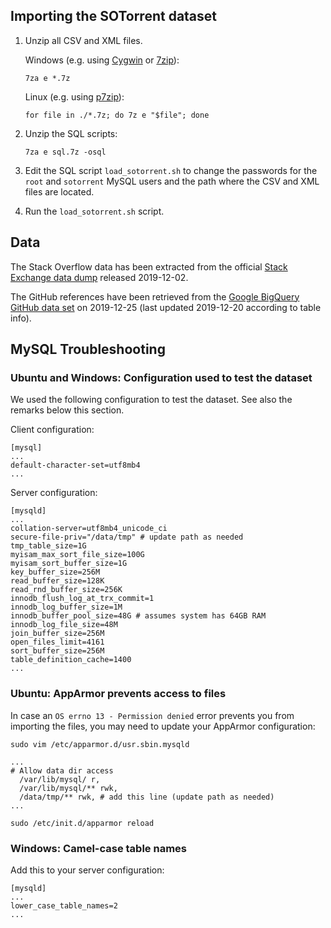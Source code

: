## Importing the SOTorrent dataset

1. Unzip all CSV and XML files.

   Windows (e.g. using [Cygwin](https://www.cygwin.com/) or [7zip](https://www.7-zip.org/)):

   `7za e *.7z`

   Linux (e.g. using [p7zip](https://sourceforge.net/projects/p7zip/)):

   `for file in ./*.7z; do 7z e "$file"; done`

2. Unzip the SQL scripts:

	`7za e sql.7z -osql`
   
3. Edit the SQL script `load_sotorrent.sh` to change the passwords for the `root` and `sotorrent` MySQL users and the path where the CSV and XML files are located.

4. Run the `load_sotorrent.sh` script.

## Data

The Stack Overflow data has been extracted from the official [Stack Exchange data dump](https://archive.org/details/stackexchange) released 2019-12-02.

The GitHub references have been retrieved from the [Google BigQuery GitHub data set](https://cloud.google.com/bigquery/public-data/github) on 2019-12-25 (last updated 2019-12-20 according to table info).

## MySQL Troubleshooting

### Ubuntu and Windows: Configuration used to test the dataset

We used the following configuration to test the dataset. See also the remarks below this section.

Client configuration:

    [mysql]
    ...
    default-character-set=utf8mb4
    ...

Server configuration:

    [mysqld]
    ...
    collation-server=utf8mb4_unicode_ci
    secure-file-priv="/data/tmp" # update path as needed
    tmp_table_size=1G
    myisam_max_sort_file_size=100G
    myisam_sort_buffer_size=1G
    key_buffer_size=256M
    read_buffer_size=128K
    read_rnd_buffer_size=256K
    innodb_flush_log_at_trx_commit=1
    innodb_log_buffer_size=1M
    innodb_buffer_pool_size=48G # assumes system has 64GB RAM
    innodb_log_file_size=48M
    join_buffer_size=256M
    open_files_limit=4161
    sort_buffer_size=256M
    table_definition_cache=1400
    ...

### Ubuntu: AppArmor prevents access to files

In case an `OS errno 13 - Permission denied` error prevents you from importing the files, you may need to update your AppArmor configuration:

    sudo vim /etc/apparmor.d/usr.sbin.mysqld
    
    ...
    # Allow data dir access
      /var/lib/mysql/ r,
      /var/lib/mysql/** rwk,
      /data/tmp/** rwk, # add this line (update path as needed)
    ...
    
    sudo /etc/init.d/apparmor reload

### Windows: Camel-case table names

Add this to your server configuration:

    [mysqld]
    ...
    lower_case_table_names=2
    ...
